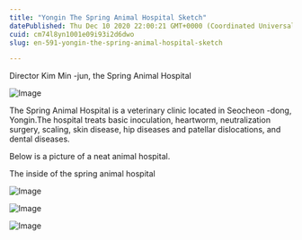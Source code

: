 ```yaml
---
title: "Yongin The Spring Animal Hospital Sketch"
datePublished: Thu Dec 10 2020 22:00:21 GMT+0000 (Coordinated Universal Time)
cuid: cm74l8yn1001e09i93i2d6dwo
slug: en-591-yongin-the-spring-animal-hospital-sketch

---
```



Director Kim Min -jun, the Spring Animal Hospital

![Image](https://cdn.hashnode.com/res/hashnode/image/upload/v1739526631994/2b986809-8c70-4b1c-82d2-37d927ab28bc.jpeg)

The Spring Animal Hospital is a veterinary clinic located in Seocheon -dong, Yongin.The hospital treats basic inoculation, heartworm, neutralization surgery, scaling, skin disease, hip diseases and patellar dislocations, and dental diseases.

Below is a picture of a neat animal hospital.

The inside of the spring animal hospital

![Image](https://cdn.hashnode.com/res/hashnode/image/upload/v1739526633839/2298831e-dbd8-4014-9b6c-04c032c6aa92.jpeg)

![Image](https://cdn.hashnode.com/res/hashnode/image/upload/v1739526636353/25ce11b8-a652-4624-8ed4-b66871c2d8be.jpeg)

![Image](https://cdn.hashnode.com/res/hashnode/image/upload/v1739526638903/4179d573-786f-4129-87d1-fce329c674a6.jpeg)
